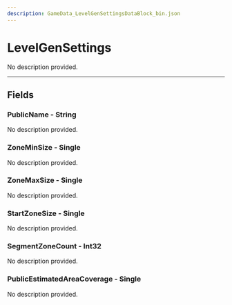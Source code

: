 ```yaml
---
description: GameData_LevelGenSettingsDataBlock_bin.json
---
```


# LevelGenSettings

No description provided.

***

## Fields

### PublicName - String

No description provided.

### ZoneMinSize - Single

No description provided.

### ZoneMaxSize - Single

No description provided.

### StartZoneSize - Single

No description provided.

### SegmentZoneCount - Int32

No description provided.

### PublicEstimatedAreaCoverage - Single

No description provided.
